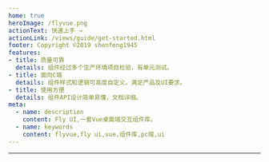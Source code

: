 ```yaml
---
home: true
heroImage: /flyvue.png
actionText: 快速上手 →
actionLink: /views/guide/get-started.html
footer: Copyright ©2019 shenfeng1945
features:
- title: 质量可靠
  details: 组件经过多个生产环境项目检验，有单元测试。
- title: 面向C端
  details: 组件样式和逻辑可高度自定义，满足产品及UI要求。
- title: 使用方便
  details: 组件API设计简单易懂，文档详细。
meta:
  - name: description
    content: Fly UI,一套Vue桌面端交互组件库。
  - name: keywords
    content: flyvue,fly ui,vue,组件库,pc端,ui
---
```

---